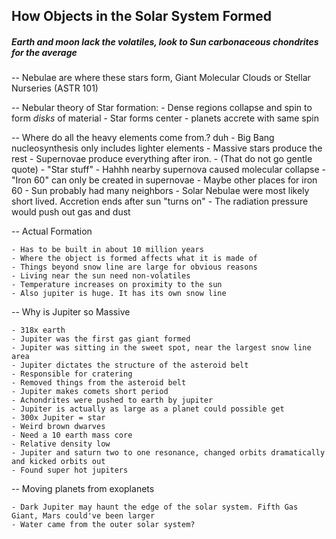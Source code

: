 ## How Objects in the Solar System Formed

##### Earth and moon lack the volatiles, look to Sun carbonaceous chondrites for the average

-- Nebulae are where these stars form, Giant Molecular Clouds or Stellar Nurseries (ASTR 101)

-- Nebular theory of Star formation:
    - Dense regions collapse and spin to form _disks_ of material
    - Star forms center - planets accrete with same spin

-- Where do all the heavy elements come from.? duh
    - Big Bang nucleosynthesis only includes lighter elements
    - Massive stars produce the rest
    - Supernovae produce everything after iron.
    - (That do not go gentle quote)
    - "Star stuff"
    - Hahhh nearby supernova caused molecular collapse
    - "Iron 60" can only be created in supernovae
    - Maybe other places for iron 60
    - Sun probably had many neighbors
    - Solar Nebulae were most likely short lived. Accretion ends after sun "turns on"
    - The radiation pressure would push out gas and dust

-- Actual Formation

    - Has to be built in about 10 million years
    - Where the object is formed affects what it is made of
    - Things beyond snow line are large for obvious reasons
    - Living near the sun need non-volatiles
    - Temperature increases on proximity to the sun
    - Also jupiter is huge. It has its own snow line

-- Why is Jupiter so Massive

    - 318x earth
    - Jupiter was the first gas giant formed
    - Jupiter was sitting in the sweet spot, near the largest snow line area
    - Jupiter dictates the structure of the asteroid belt
    - Responsible for cratering
    - Removed things from the asteroid belt
    - Jupiter makes comets short period
    - Achondrites were pushed to earth by jupiter
    - Jupiter is actually as large as a planet could possible get 
    - 300x Jupiter = star 
    - Weird brown dwarves
    - Need a 10 earth mass core
    - Relative density low
    - Jupiter and saturn two to one resonance, changed orbits dramatically and kicked orbits out 
    - Found super hot jupiters

-- Moving planets from exoplanets

    - Dark Jupiter may haunt the edge of the solar system. Fifth Gas Giant, Mars could've been larger
    - Water came from the outer solar system? 